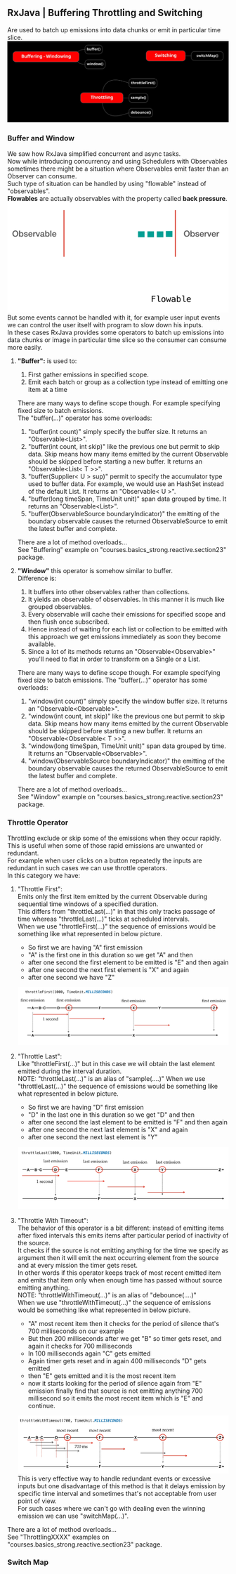 ## RxJava | Buffering Throttling and Switching
Are used to batch up emissions into data chunks or emit in particular time slice.  
![image info](./imgs/Schermata_20240917_103258.png "Mind Map")

### Buffer and Window
We saw how RxJava simplified concurrent and async tasks.  
Now while introducing concurrency and using Schedulers with Observables sometimes there might be a situation where Observables emit faster than an Observer can consume.  
Such type of situation can be handled by using "flowable" instead of "observables".  
**Flowables** are actually observables with the property called **back pressure**.  
![image info](./imgs/Schermata_20240917_104124.png "Flowables")
But some events cannot be handled with it, for example user input events we can control the user itself with program to slow down his inputs.  
In these cases RxJava provides some operators to batch up emissions into data chunks or image in particular time slice so the consumer can consume more easily.  
1. **"Buffer":** is used to:
   1. First gather emissions in specified scope.
   2. Emit each batch or group as a collection type instead of emitting one item at a time  
   
   There are many ways to define scope though. For example specifying fixed size to batch emissions.  
   The "buffer(...)" operator has some overloads:
   1. "buffer(int count)" simply specify the buffer size. It returns an "Observable<List<T>>".
   2. "buffer(int count, int skip)" like the previous one but permit to skip data. Skip means  how many items emitted by the current Observable should be skipped before starting a new buffer. It returns an "Observable<List< T >>".
   3. "buffer(Supplier< U > sup)" permit to specify the accumulator type used to buffer data. For example, we would use an HashSet instead of the default List. It returns an "Observable< U >".
   4. "buffer(long timeSpan, TimeUnit unit)" span data grouped by time. It returns an "Observable<List<T>>".
   5. "buffer(ObservableSource boundaryIndicator)" the emitting of the boundary observable causes the returned ObservableSource to emit the latest buffer and complete. 

   There are a lot of method overloads...  
   See "Buffering" example on "courses.basics_strong.reactive.section23" package.

2. **"Window"** this operator is somehow similar to buffer.  
   Difference is:
   1. It buffers into other observables rather than collections.
   2. It yields an observable of observables. In this manner it is much like grouped observables.
   3. Every observable will cache their emissions for specified scope and then flush once subscribed.
   4. Hence instead of waiting for each list or collection to be emitted with this approach we get emissions immediately as soon they become available.
   5. Since a lot of its methods returns an "Observable<Observable<T>>" you'll need to flat in order to transform on a Single or a List. 

   There are many ways to define scope though. For example specifying fixed size to batch emissions.
   The "buffer(...)" operator has some overloads:
   1. "window(int count)" simply specify the window buffer size. It returns an "Observable<Observable<T>>".
   2. "window(int count, int skip)" like the previous one but permit to skip data. Skip means  how many items emitted by the current Observable should be skipped before starting a new buffer. It returns an "Observable<Observable< T >>".
   3. "window(long timeSpan, TimeUnit unit)" span data grouped by time. It returns an "Observable<Observable<T>>".
   4. "window(ObservableSource boundaryIndicator)" the emitting of the boundary observable causes the returned ObservableSource to emit the latest buffer and complete.

   There are a lot of method overloads...  
   See "Window" example on "courses.basics_strong.reactive.section23" package.

### Throttle Operator
Throttling exclude or skip some of the emissions when they occur rapidly.  
This is useful when some of those rapid emissions are unwanted or redundant.  
For example when user clicks on a button repeatedly the inputs are redundant in such cases we can use throttle operators.  
In this category we have:
1. "Throttle First":  
   Emits only the first item emitted by the current Observable during sequential time windows of a specified duration.  
   This differs from "throttleLast(...)" in that this only tracks passage of time whereas "throttleLast(...)" ticks at scheduled intervals.  
   When we use "throttleFirst(...)" the sequence of emissions would be something like what represented in below picture.
   - So first we are having "A" first emission
   - "A" is the first one in this duration so we get "A" and then
   - after one second the first element to be emitted is "E" and then again
   - after one second the next first element is "X" and again
   - after one second we have "Z"

   ![image info](./imgs/Schermata_20240917_171642.png "Throttle First")

2. "Throttle Last":  
   Like "throttleFirst(...)" but in this case we will obtain the last element emitted during the interval duration.  
   NOTE: "throttleLast(...)" is an alias of "sample(....)"
   When we use "throttleLast(...)" the sequence of emissions would be something like what represented in below picture.
   - So first we are having "D" first emission
   - "D" in the last one in this duration so we get "D" and then
   - after one second the last element to be emitted is "F" and then again
   - after one second the next last element is "X" and again
   - after one second the next last element is "Y"

   ![image info](./imgs/Schermata_20240917_172950.png "Throttle Last")

3. "Throttle With Timeout":  
   The behavior of this operator is a bit different: instead of emitting items after fixed intervals this emits items after particular period of inactivity of the source.  
   It checks if the source is not emitting anything for the time we specify as argument then it will emit the next occurring element from the source and at every mission the timer gets reset.  
   In other words if this operator keeps track of most recent emitted item and emits that item only when enough time has passed without source emitting anything.  
   NOTE: "throttleWithTimeout(...)" is an alias of "debounce(....)"  
   When we use "throttleWithTimeout(...)" the sequence of emissions would be something like what represented in below picture.
   - "A" most recent item then it checks for the period of silence that's 700 milliseconds on our example
   - But then 200 milliseconds after we get "B" so timer gets reset, and again it checks for 700 milliseconds
   - In 100 milliseconds again "C" gets emitted
   - Again timer gets reset and in again 400 milliseconds "D" gets emitted
   - then "E" gets emitted and it is the most recent item
   - now it starts looking for the period of silence again from "E" emission finally find that source is not emitting anything 700 millisecond so it emits the most recent item which is "E" and continue.

   ![image info](./imgs/Schermata_20240917_175709.png "Throttle With Timeout")  
   This is very effective way to handle redundant events or excessive inputs but one disadvantage of this method is that it delays emission by specific time interval and sometimes that's not acceptable from user point of view.  
   For such cases where we can't go with dealing even the winning emission we can use "switchMap(...)".

There are a lot of method overloads...  
See "ThrottlingXXXX" examples on "courses.basics_strong.reactive.section23" package.

### Switch Map
